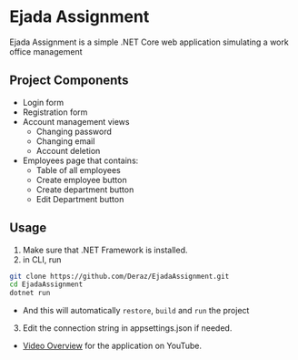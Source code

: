 # Ejada Assignment
Ejada Assignment is a simple .NET Core web application simulating a work office management 

## Project Components
- Login form
- Registration form
- Account management views
    - Changing password
    - Changing email
    - Account deletion
- Employees page that contains:
    - Table of all employees
    - Create employee button
    - Create department button
    - Edit Department button
 
 ## Usage
 1. Make sure that .NET Framework is installed.
 2. in CLI, run
 ```bash
 git clone https://github.com/Deraz/EjadaAssignment.git
cd EjadaAssignment
dotnet run
```
- And this will automatically ```restore```, ```build``` and ```run``` the project
3. Edit the connection string in appsettings.json if needed.

- [Video Overview](https://youtu.be/EbAUsoBOohA) for the application on YouTube.